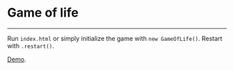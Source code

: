 # Game of life
***

Run `index.html` or simply initialize the game with `new GameOfLife()`. Restart with `.restart()`.

[Demo](http://alexhribsek.com/outfitterysolutions/gameoflife).